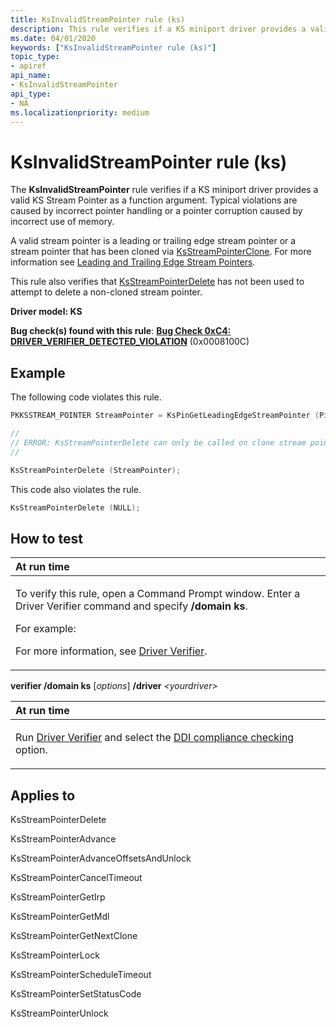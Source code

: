 ```yaml
---
title: KsInvalidStreamPointer rule (ks)
description: This rule verifies if a KS miniport driver provides a valid KS Stream Pointer as a function argument.
ms.date: 04/01/2020
keywords: ["KsInvalidStreamPointer rule (ks)"]
topic_type:
- apiref
api_name:
- KsInvalidStreamPointer
api_type:
- NA
ms.localizationpriority: medium
---
```


# KsInvalidStreamPointer rule (ks)

The **KsInvalidStreamPointer** rule verifies if a KS miniport driver provides a valid KS Stream Pointer as a function argument. Typical violations are caused by incorrect pointer handling or a pointer corruption caused by incorrect use of memory.

A valid stream pointer is a leading or trailing edge stream pointer or a stream pointer that has been cloned via [KsStreamPointerClone](/windows-hardware/drivers/ddi/ks/nf-ks-ksstreampointerclone). For more information see [Leading and Trailing Edge Stream Pointers](../stream/leading-and-trailing-edge-stream-pointers.md).

This rule also verifies that [KsStreamPointerDelete](/windows-hardware/drivers/ddi/ks/nf-ks-ksstreampointerdelete) has not been used to attempt to delete a non-cloned stream pointer.

**Driver model: KS**

**Bug check(s) found with this rule**: [**Bug Check 0xC4: DRIVER\_VERIFIER\_DETECTED\_VIOLATION**](../debugger/bug-check-0xc4--driver-verifier-detected-violation.md) (0x0008100C)


## Example


The following code violates this rule.

```cpp
PKKSSTREAM_POINTER StreamPointer = KsPinGetLeadingEdgeStreamPointer (Pin, KSSTREAM_POINTER_STATE_UNLOCKED);

//
// ERROR: KsStreamPointerDelete can only be called on clone stream pointers.
//

KsStreamPointerDelete (StreamPointer);
```

This code also violates the rule. 

```cpp
KsStreamPointerDelete (NULL);
```

## How to test

<table>
<colgroup>
<col width="100%" />
</colgroup>
<thead>
<tr class="header">
<th align="left">At run time</th>
</tr>
</thead>
<tbody>
<tr class="odd">
<td align="left"><p>To verify this rule, open a Command Prompt window. Enter a Driver Verifier command and specify <strong>/domain ks</strong>.</p>
<p>For example:</p>
<p></p>
<p>For more information, see <a href="/windows-hardware/drivers/devtest/driver-verifier" data-raw-source="[Driver Verifier](./driver-verifier.md)">Driver Verifier</a>.</p></td>
</tr>
</tbody>
</table>

 

**verifier /domain ks** \[*options*\] **/driver** *&lt;yourdriver&gt;*

<table>
<colgroup>
<col width="100%" />
</colgroup>
<thead>
<tr class="header">
<th align="left">At run time</th>
</tr>
</thead>
<tbody>
<tr class="odd">
<td align="left"><p>Run <a href="/windows-hardware/drivers/devtest/driver-verifier" data-raw-source="[Driver Verifier](./driver-verifier.md)">Driver Verifier</a> and select the <a href="/windows-hardware/drivers/devtest/ddi-compliance-checking" data-raw-source="[DDI compliance checking](./ddi-compliance-checking.md)">DDI compliance checking</a> option.</p></td>
</tr>
</tbody>
</table>

## Applies to

KsStreamPointerDelete

KsStreamPointerAdvance

KsStreamPointerAdvanceOffsetsAndUnlock

KsStreamPointerCancelTimeout

KsStreamPointerGetIrp

KsStreamPointerGetMdl

KsStreamPointerGetNextClone

KsStreamPointerLock

KsStreamPointerScheduleTimeout

KsStreamPointerSetStatusCode

KsStreamPointerUnlock